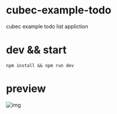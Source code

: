 # cubec-example-todo
cubec example todo list appliction

# dev && start

```shell
npm install && npm run dev
```

# preview

![img](https://s2.ax1x.com/2019/04/13/AL1bX6.gif)
